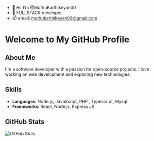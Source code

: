 - 👋 Hi, I’m @MuthuKarthikeyan00
- 👀 FULLSTACK developer
- 📫 email: muthukarthikeyan00@gmail.com

# Welcome to My GitHub Profile


## About Me
I'm a software developer with a passion for open-source projects. I love working on web development and exploring new technologies.

## Skills
- **Languages**: Node.js, JavaScript, PHP , Typescript, Mysql
- **Frameworks**: React, Node.js, Express JS 

## GitHub Stats
![GitHub Stats](https://github-readme-stats.vercel.app/api?username=MuthuKarthikeyan00&show_icons=true&theme=dark)



<!---
MuthuKarthikeyan00/MuthuKarthikeyan00 is a ✨ special ✨ repository because its `README.md` (this file) appears on your GitHub profile.
You can click the Preview link to take a look at your changes.
--->
